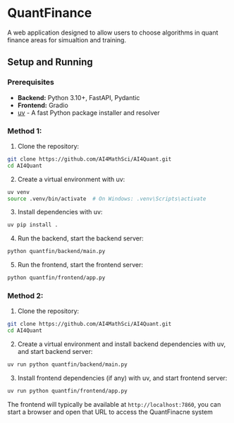 # QuantFinance

A web application designed to allow users to choose algorithms in quant finance areas for simualtion and training. 

## Setup and Running

### Prerequisites

- **Backend:** Python 3.10+, FastAPI, Pydantic
- **Frontend:** Gradio
- [uv](https://github.com/astral-sh/uv) - A fast Python package installer and resolver

### Method 1:
1. Clone the repository:
```bash
git clone https://github.com/AI4MathSci/AI4Quant.git
cd AI4Quant
```
2. Create a virtual environment with uv:
```bash
uv venv
source .venv/bin/activate  # On Windows: .venv\Scripts\activate
```
3. Install dependencies with uv:
```bash
uv pip install .
```
4. Run the backend, start the backend server:
```bash
python quantfin/backend/main.py 
```
5. Run the frontend, start the frontend server:
```bash
python quantfin/frontend/app.py 
```

### Method 2:
1. Clone the repository:
```bash
git clone https://github.com/AI4MathSci/AI4Quant.git
cd AI4Quant
```
2. Create a virtual environment and install backend dependencies with uv, and start backend server:
```bash
uv run python quantfin/backend/main.py
```
3. Install frontend dependencies (if any) with uv, and start frontend server:
```bash
uv run python quantfin/frontend/app.py 
```
The frontend will typically be available at `http://localhost:7860`, you can start a browser and open that URL to access the QuantFinacne system
